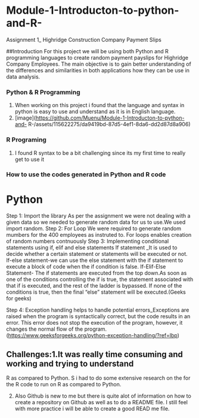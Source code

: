 # Module-1-Introducton-to-python-and-R-
Assignment 1_ Highridge Construction Company Payment Slips

##Introduction For this project we will be using both Python and R programming languages to create random payment payslips for Highridge Company Employees. 
The main objective is to gain better understanding of the differences and similarities in both applications how they can be use in data analysis.

### Python & R Programming
1. When working on this project i found that the language and syntax in  python  is easy to use and understand as it is in English language.
2. [image](https://github.com/Muenu/Module-1-Introducton-to-python-and- R-/assets/115622275/da9419bd-87d5-4ef1-8da6-dd2d87d8a906)

### R Programing
1. I found R syntax to be a bit challenging since its my first time to really get to use it

### How to use the codes generated in Python and R code
# Python
Step 1: Import the library
As per the assignment we were not dealing with a given data so we needed to generate random data for us to use.We used import random.
Step 2:  For Loop
We were required to generate random mumbers for the 400 employees as instruted to. For loops enables creation of random numbers contnuously
Step 3:  Implementing conditional statements using if, elif and else statements
If statement _It is used to decide whether a certain statement or  statements will be executed or not.
If-else statement-we can use the else statement with the if statement to execute
a block of code when the if condition is false.
If-Elif-Else Statement- The if statements are executed from the top down.As soon as one of the conditions controlling the if is true, the statement
associated with that if is executed, and the rest of the ladder is bypassed. If none of the conditions is true, then the final “else” statement will 
be executed.(Geeks for geeks)


Step 4: Exception handling helps to handle potential errors_Exceptions are raised when the program is syntactically correct, but the code results in an
error. This error does not stop the execution of the program, however, it changes the normal flow of the program.
(https://www.geeksforgeeks.org/python-exception-handling/?ref=lbp)

## Challenges:1.It was really time consuming and working and trying to understand
R as compared to Python. S i had to do some extensive research on the for the R code to run on R as compared to Python.

2. Also Github is new to me but there is quite alot of information on how to create a repository on Github as well as to do a README
file. I still feel with more practice i will be able to create
a good READ me file.


